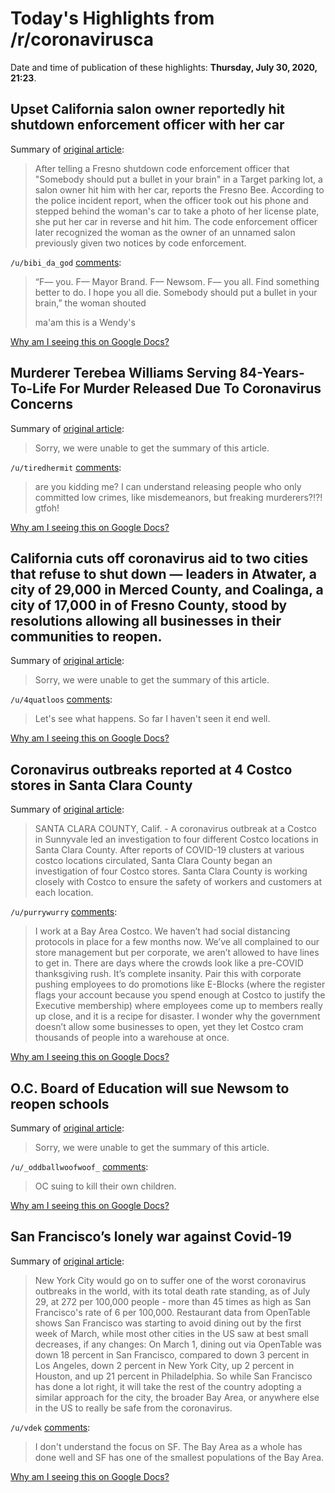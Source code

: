 # Today's Highlights from /r/coronavirusca

Date and time of publication of these highlights: **Thursday, July 30, 2020, 21:23**.

## Upset California salon owner reportedly hit shutdown enforcement officer with her car

Summary of [original article](https://www.sfgate.com/bayarea/article/Report-Upset-salon-owner-hits-shutdown-15446431.php):

> After telling a Fresno shutdown code enforcement officer that "Somebody should put a bullet in your brain" in a Target parking lot, a salon owner hit him with her car, reports the Fresno Bee. According to the police incident report, when the officer took out his phone and stepped behind the woman's car to take a photo of her license plate, she put her car in reverse and hit him. The code enforcement officer later recognized the woman as the owner of an unnamed salon previously given two notices by code enforcement.

`/u/bibi_da_god` [comments](https://www.reddit.com/r/CoronavirusCA/comments/i0tuz3/upset_california_salon_owner_reportedly_hit/):

> “F— you. F— Mayor Brand. F— Newsom. F— you all. Find something better to do. I hope you all die. Somebody should put a bullet in your brain,” the woman shouted  
> 
> 
> ma'am this is a Wendy's

[Why am I seeing this on Google Docs?](https://docs.google.com/document/d/1Dc6We63vOXIZsc0op-Bt4abqkYjXzOigalQqFxmvvbM/edit?usp=sharing)

## Murderer Terebea Williams Serving 84-Years-To-Life For Murder Released Due To Coronavirus Concerns

Summary of [original article](https://www.msn.com/en-us/news/crime/murderer-terebea-williams-serving-84-years-to-life-for-murder-released-due-to-coronavirus-concerns/ar-BB17n2CY):

> Sorry, we were unable to get the summary of this article.

`/u/tiredhermit` [comments](https://www.reddit.com/r/CoronavirusCA/comments/i0p7bx/murderer_terebea_williams_serving_84yearstolife/):

> are you kidding me? I can understand releasing people who only committed low crimes, like misdemeanors, but freaking murderers?!?! gtfoh!

[Why am I seeing this on Google Docs?](https://docs.google.com/document/d/1Dc6We63vOXIZsc0op-Bt4abqkYjXzOigalQqFxmvvbM/edit?usp=sharing)

## California cuts off coronavirus aid to two cities that refuse to shut down — leaders in Atwater, a city of 29,000 in Merced County, and Coalinga, a city of 17,000 in of Fresno County, stood by resolutions allowing all businesses in their communities to reopen.

Summary of [original article](https://www.sfchronicle.com/politics/article/California-cuts-off-coronavirus-aid-to-two-cities-15444088.php):

> Sorry, we were unable to get the summary of this article.

`/u/4quatloos` [comments](https://www.reddit.com/r/CoronavirusCA/comments/i0w3k4/california_cuts_off_coronavirus_aid_to_two_cities/):

> Let's see what happens. So far I haven't seen it end well.

[Why am I seeing this on Google Docs?](https://docs.google.com/document/d/1Dc6We63vOXIZsc0op-Bt4abqkYjXzOigalQqFxmvvbM/edit?usp=sharing)

## Coronavirus outbreaks reported at 4 Costco stores in Santa Clara County

Summary of [original article](https://www.kron4.com/news/bay-area/coronavirus-outbreaks-reported-at-4-costco-stores-in-santa-clara-county/):

> SANTA CLARA COUNTY, Calif. - A coronavirus outbreak at a Costco in Sunnyvale led an investigation to four different Costco locations in Santa Clara County. After reports of COVID-19 clusters at various costco locations circulated, Santa Clara County began an investigation of four Costco stores. Santa Clara County is working closely with Costco to ensure the safety of workers and customers at each location.

`/u/purrywurry` [comments](https://www.reddit.com/r/CoronavirusCA/comments/i0xc6g/coronavirus_outbreaks_reported_at_4_costco_stores/):

> I work at a Bay Area Costco. We haven’t had social distancing protocols in place for a few months now. We’ve all complained to our store management but per corporate, we aren’t allowed to have lines to get in. There are days where the crowds look like a pre-COVID thanksgiving rush. It’s complete insanity. Pair this with corporate pushing employees to do promotions like E-Blocks (where the register flags your account because you spend enough at Costco to justify the Executive membership) where employees come up to members really up close, and it is a recipe for disaster. I wonder why the government doesn’t allow some businesses to open, yet they let Costco cram thousands of people into a warehouse at once.

[Why am I seeing this on Google Docs?](https://docs.google.com/document/d/1Dc6We63vOXIZsc0op-Bt4abqkYjXzOigalQqFxmvvbM/edit?usp=sharing)

## O.C. Board of Education will sue Newsom to reopen schools

Summary of [original article](https://www.latimes.com/california/story/2020-07-29/oc-board-of-education-plans-suit-against-newsom-to-reopen-schools?_amp=true):

> Sorry, we were unable to get the summary of this article.

`/u/_oddballwoofwoof_` [comments](https://www.reddit.com/r/CoronavirusCA/comments/i0teye/oc_board_of_education_will_sue_newsom_to_reopen/):

> OC suing to kill their own children.

[Why am I seeing this on Google Docs?](https://docs.google.com/document/d/1Dc6We63vOXIZsc0op-Bt4abqkYjXzOigalQqFxmvvbM/edit?usp=sharing)

## San Francisco’s lonely war against Covid-19

Summary of [original article](https://www.vox.com/future-perfect/2020/7/30/21331369/london-breed-coronavirus-covid-san-francisco-california-trump):

> New York City would go on to suffer one of the worst coronavirus outbreaks in the world, with its total death rate standing, as of July 29, at 272 per 100,000 people - more than 45 times as high as San Francisco's rate of 6 per 100,000. Restaurant data from OpenTable shows San Francisco was starting to avoid dining out by the first week of March, while most other cities in the US saw at best small decreases, if any changes: On March 1, dining out via OpenTable was down 18 percent in San Francisco, compared to down 3 percent in Los Angeles, down 2 percent in New York City, up 2 percent in Houston, and up 21 percent in Philadelphia. So while San Francisco has done a lot right, it will take the rest of the country adopting a similar approach for the city, the broader Bay Area, or anywhere else in the US to really be safe from the coronavirus.

`/u/vdek` [comments](https://www.reddit.com/r/CoronavirusCA/comments/i0tvrq/san_franciscos_lonely_war_against_covid19/):

> I don't understand the focus on SF.  The Bay Area as a whole has done well and SF has one of the smallest populations of the Bay Area.

[Why am I seeing this on Google Docs?](https://docs.google.com/document/d/1Dc6We63vOXIZsc0op-Bt4abqkYjXzOigalQqFxmvvbM/edit?usp=sharing)

